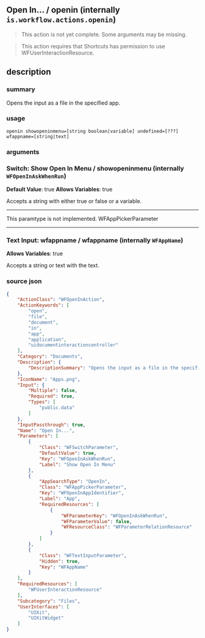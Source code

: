 
## Open In... / openin (internally `is.workflow.actions.openin`)

> This action is not yet complete. Some arguments may be missing.


> This action requires that Shortcuts has permission to use WFUserInteractionResource.


## description
### summary
Opens the input as a file in the specified app.


### usage
`openin showopeninmenu=[string boolean|variable] undefined=[???] wfappname=[string|text]`

### arguments
### Switch: Show Open In Menu / showopeninmenu (internally `WFOpenInAskWhenRun`)
**Default Value**: true
**Allows Variables**: true


Accepts a string with either true or false
or a variable.

---

This paramtype is not implemented. WFAppPickerParameter

---

### Text Input: wfappname / wfappname (internally `WFAppName`)
**Allows Variables**: true


Accepts a string 
or text
with the text.

### source json

```json
{
	"ActionClass": "WFOpenInAction",
	"ActionKeywords": [
		"open",
		"file",
		"document",
		"in",
		"app",
		"application",
		"uidocumentinteractioncontroller"
	],
	"Category": "Documents",
	"Description": {
		"DescriptionSummary": "Opens the input as a file in the specified app."
	},
	"IconName": "Apps.png",
	"Input": {
		"Multiple": false,
		"Required": true,
		"Types": [
			"public.data"
		]
	},
	"InputPassthrough": true,
	"Name": "Open In...",
	"Parameters": [
		{
			"Class": "WFSwitchParameter",
			"DefaultValue": true,
			"Key": "WFOpenInAskWhenRun",
			"Label": "Show Open In Menu"
		},
		{
			"AppSearchType": "OpenIn",
			"Class": "WFAppPickerParameter",
			"Key": "WFOpenInAppIdentifier",
			"Label": "App",
			"RequiredResources": [
				{
					"WFParameterKey": "WFOpenInAskWhenRun",
					"WFParameterValue": false,
					"WFResourceClass": "WFParameterRelationResource"
				}
			]
		},
		{
			"Class": "WFTextInputParameter",
			"Hidden": true,
			"Key": "WFAppName"
		}
	],
	"RequiredResources": [
		"WFUserInteractionResource"
	],
	"Subcategory": "Files",
	"UserInterfaces": [
		"UIKit",
		"UIKitWidget"
	]
}
```
